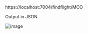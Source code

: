 https://localhost:7004/findflight/MCO

Output in JSON


![image](https://github.com/jigarbshah/FlightSearch.API/assets/2850266/9208b04a-e7e3-4de6-bc81-0d175683cf42)

